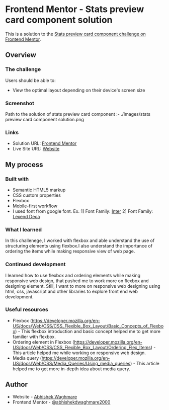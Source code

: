 # Frontend Mentor - Stats preview card component solution

This is a solution to the [Stats preview card component challenge on Frontend Mentor](https://www.frontendmentor.io/solutions/stats-preview-card-component-using-flexbox-TUOvHr3XM).

## Overview

### The challenge

Users should be able to:

- View the optimal layout depending on their device's screen size

### Screenshot
Path to the solution of stats preview card component :-
./Images/stats preview card component solution.png

### Links

- Solution URL: [Frontend Mentor](https://www.frontendmentor.io/solutions/stats-preview-card-component-using-flexbox-TUOvHr3XM)
- Live Site URL: [Website](https://abhishekdwaghmare2000.github.io/stats_preview_card_component/)

## My process

### Built with

- Semantic HTML5 markup
- CSS custom properties
- Flexbox
- Mobile-first workflow
- I used font from google font.
 Ex. 1] Font Family: [Inter](https://fonts.google.com/specimen/Inter)
     2] Font Family: [Lexend Deca](https://fonts.google.com/specimen/Lexend+Deca)

### What I learned
In this challenege, I worked with flexbox and able understand the use of structuring elements using flexbox.I also understand the importance of ordering the items while making responsive view of web page.

### Continued development
I learned how to use flexbox and ordering elements while making responsive web design, that pushed me to work more on flexbox and designing element. Still, I want to more on responsive web designing using html, css, javascript and other libraries to explore front end web development.

### Useful resources
- Flexbox (https://developer.mozilla.org/en-US/docs/Web/CSS/CSS_Flexible_Box_Layout/Basic_Concepts_of_Flexbox) - This flexbox introduction and basic concept helped me to get more familier with flexbox.
- Ordering element in Flexbox (https://developer.mozilla.org/en-US/docs/Web/CSS/CSS_Flexible_Box_Layout/Ordering_Flex_Items) - This   article helped me while working on responsive web design.
- Media query (https://developer.mozilla.org/en-US/docs/Web/CSS/Media_Queries/Using_media_queries) - This article helped me to get more in-depth idea about media query.

## Author

- Website - [Abhishek Waghmare](https://abhishekdwaghmare2000.github.io/stats_preview_card_component/)
- Frontend Mentor - [@abhishekdwaghmare2000](https://www.frontendmentor.io/solutions/stats-preview-card-component-using-flexbox-TUOvHr3XM)